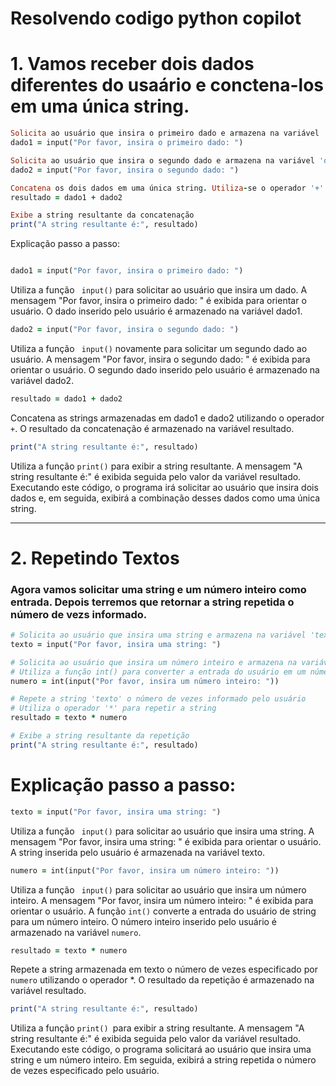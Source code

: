 # Resolvendo codigo python copilot

# 1. Vamos receber dois dados diferentes do usaário e conctena-los em uma única string.

```ruby
Solicita ao usuário que insira o primeiro dado e armazena na variável 'dado1'
dado1 = input("Por favor, insira o primeiro dado: ")

Solicita ao usuário que insira o segundo dado e armazena na variável 'dado2'
dado2 = input("Por favor, insira o segundo dado: ")

Concatena os dois dados em uma única string. Utiliza-se o operador '+' para juntar as strings
resultado = dado1 + dado2

Exibe a string resultante da concatenação
print("A string resultante é:", resultado)

```


Explicação passo a passo:
````ruby 

dado1 = input("Por favor, insira o primeiro dado: ")

````

Utiliza a função ```  input() ``` para solicitar ao usuário que insira um dado.
A mensagem "Por favor, insira o primeiro dado: " é exibida para orientar o usuário.
O dado inserido pelo usuário é armazenado na variável dado1.
```ruby 
dado2 = input("Por favor, insira o segundo dado: ")
```
Utiliza a função ```  input() ``` novamente para solicitar um segundo dado ao usuário.
A mensagem "Por favor, insira o segundo dado: " é exibida para orientar o usuário.
O segundo dado inserido pelo usuário é armazenado na variável dado2.
```` ruby
resultado = dado1 + dado2
````

Concatena as strings armazenadas em dado1 e dado2 utilizando o operador ```+```.
O resultado da concatenação é armazenado na variável resultado.
``` ruby
print("A string resultante é:", resultado)
```
Utiliza a função ``` print() ``` para exibir a string resultante.
A mensagem "A string resultante é:" é exibida seguida pelo valor da variável resultado.
Executando este código, o programa irá solicitar ao usuário que insira dois dados e, em seguida, exibirá a combinação desses dados como uma única string.

------


# 2. Repetindo Textos

### Agora vamos solicitar uma string e um número inteiro como entrada. Depois terremos que retornar a string repetida o número de vezs informado.

``` ruby
# Solicita ao usuário que insira uma string e armazena na variável 'texto'
texto = input("Por favor, insira uma string: ")

# Solicita ao usuário que insira um número inteiro e armazena na variável 'numero'
# Utiliza a função int() para converter a entrada do usuário em um número inteiro
numero = int(input("Por favor, insira um número inteiro: "))

# Repete a string 'texto' o número de vezes informado pelo usuário
# Utiliza o operador '*' para repetir a string
resultado = texto * numero

# Exibe a string resultante da repetição
print("A string resultante é:", resultado)

```


# Explicação passo a passo:

``` ruby
texto = input("Por favor, insira uma string: ") 
```

Utiliza a função ``` input()``` para solicitar ao usuário que insira uma string.
A mensagem "Por favor, insira uma string: " é exibida para orientar o usuário.
A string inserida pelo usuário é armazenada na variável texto.
```ruby
numero = int(input("Por favor, insira um número inteiro: "))

```

Utiliza a função ``` input()``` para solicitar ao usuário que insira um número inteiro.
A mensagem "Por favor, insira um número inteiro: " é exibida para orientar o usuário.
A função ```int()``` converte a entrada do usuário de string para um número inteiro.
O número inteiro inserido pelo usuário é armazenado na variável ```numero```.
``` ruby
resultado = texto * numero

```

Repete a string armazenada em texto o número de vezes especificado por ```numero``` utilizando o operador *.
O resultado da repetição é armazenado na variável resultado.
```ruby
print("A string resultante é:", resultado) 

```

Utiliza a função ```print() ```para exibir a string resultante.
A mensagem "A string resultante é:" é exibida seguida pelo valor da variável resultado.
Executando este código, o programa solicitará ao usuário que insira uma string e um número inteiro. Em seguida, exibirá a string repetida o número de vezes especificado pelo usuário.






